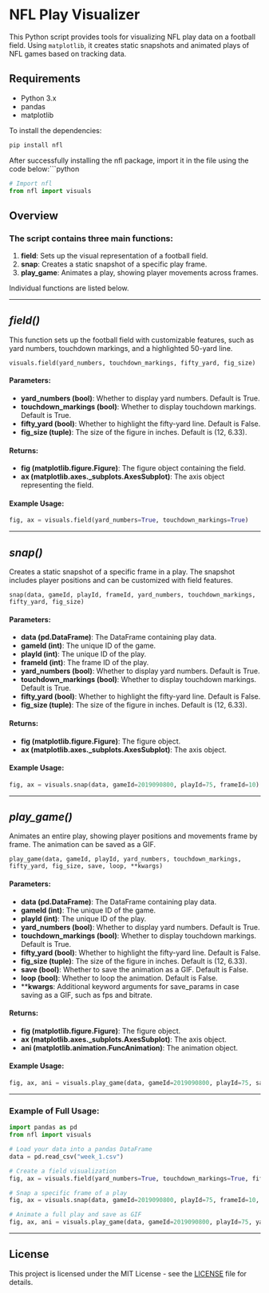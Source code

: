 # NFL Play Visualizer

This Python script provides tools for visualizing NFL play data on a football field. Using `matplotlib`, it creates static snapshots and animated plays of NFL games based on tracking data.

## Requirements

- Python 3.x
- pandas
- matplotlib

To install the dependencies:

```bash
pip install nfl
```

After successfully installing the nfl package, import it in the file using the code below:```python
```python
# Import nfl
from nfl import visuals
```
## Overview

### The script contains three main functions:

1. **field**: Sets up the visual representation of a football field.
2. **snap**: Creates a static snapshot of a specific play frame.
3. **play_game**: Animates a play, showing player movements across frames.

Individual functions are listed below.

---
## _field()_
This function sets up the football field with customizable features, such as yard numbers, touchdown markings, and a highlighted 50-yard line.

```pythonverboseregexp
visuals.field(yard_numbers, touchdown_markings, fifty_yard, fig_size)
```

#### Parameters:
* **yard_numbers (bool)**: Whether to display yard numbers. Default is True.
* **touchdown_markings (bool)**: Whether to display touchdown markings. Default is True.
* **fifty_yard (bool)**: Whether to highlight the fifty-yard line. Default is False.
* **fig_size (tuple)**: The size of the figure in inches. Default is (12, 6.33).

#### Returns:
* **fig (matplotlib.figure.Figure)**: The figure object containing the field.
* **ax (matplotlib.axes._subplots.AxesSubplot)**: The axis object representing the field.

#### Example Usage:
```python
fig, ax = visuals.field(yard_numbers=True, touchdown_markings=True)
```
---

## _snap()_
Creates a static snapshot of a specific frame in a play. The snapshot includes player positions and can be customized with field features.

```pythonverboseregexp
snap(data, gameId, playId, frameId, yard_numbers, touchdown_markings, fifty_yard, fig_size)
```

#### Parameters:
* **data (pd.DataFrame)**: The DataFrame containing play data.
* **gameId (int)**: The unique ID of the game. 
* **playId (int)**: The unique ID of the play. 
* **frameId (int)**: The frame ID of the play. 
* **yard_numbers (bool)**: Whether to display yard numbers. Default is True. 
* **touchdown_markings (bool)**: Whether to display touchdown markings. Default is True. 
* **fifty_yard (bool)**: Whether to highlight the fifty-yard line. Default is False. 
* **fig_size (tuple)**: The size of the figure in inches. Default is (12, 6.33).

#### Returns:
* **fig (matplotlib.figure.Figure)**: The figure object.
* **ax (matplotlib.axes._subplots.AxesSubplot)**: The axis object.

#### Example Usage:
```python
fig, ax = visuals.snap(data, gameId=2019090800, playId=75, frameId=10)
```
---

## _play_game()_
Animates an entire play, showing player positions and movements frame by frame. The animation can be saved as a GIF.
```pythonverboseregexp
play_game(data, gameId, playId, yard_numbers, touchdown_markings, fifty_yard, fig_size, save, loop, **kwargs)
```

#### Parameters:
* **data (pd.DataFrame)**: The DataFrame containing play data.
* **gameId (int)**: The unique ID of the game. 
* **playId (int)**: The unique ID of the play. 
* **yard_numbers (bool)**: Whether to display yard numbers. Default is True. 
* **touchdown_markings (bool)**: Whether to display touchdown markings. Default is True. 
* **fifty_yard (bool)**: Whether to highlight the fifty-yard line. Default is False. 
* **fig_size (tuple)**: The size of the figure in inches. Default is (12, 6.33).
* **save (bool)**: Whether to save the animation as a GIF. Default is False.
* **loop (bool)**: Whether to loop the animation. Default is False.
* ****kwargs**: Additional keyword arguments for save_params in case saving as a GIF, such as fps and bitrate.

#### Returns:
* **fig (matplotlib.figure.Figure)**: The figure object.
* **ax (matplotlib.axes._subplots.AxesSubplot)**: The axis object.
* **ani (matplotlib.animation.FuncAnimation)**: The animation object.

#### Example Usage:
```python
fig, ax, ani = visuals.play_game(data, gameId=2019090800, playId=75, save=True, loop=True)
```
---

### Example of Full Usage:
```python
import pandas as pd
from nfl import visuals

# Load your data into a pandas DataFrame
data = pd.read_csv("week_1.csv")

# Create a field visualization
fig, ax = visuals.field(yard_numbers=True, touchdown_markings=True, fifty_yard=False, fig_size=(12, 6.33))

# Snap a specific frame of a play
fig, ax = visuals.snap(data, gameId=2019090800, playId=75, frameId=10, yard_numbers=True, touchdown_markings=True, fifty_yard=False, fig_size=(12, 6.33))

# Animate a full play and save as GIF
fig, ax, ani = visuals.play_game(data, gameId=2019090800, playId=75, yard_numbers=True, touchdown_markings=True, fifty_yard=False, fig_size=(12, 6.33), save=True, loop=False)

```
---

## License
This project is licensed under the MIT License - see the [LICENSE](https://github.com/shammeer-s/nfl/blob/master/LICENSE) file for details.
